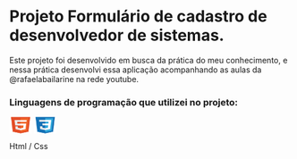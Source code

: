 # Projeto Formulário de cadastro de desenvolvedor de sistemas. 
Este projeto foi desenvolvido em busca da prática do meu conhecimento, e nessa prática desenvolvi essa aplicação acompanhando as aulas da @rafaelabailarine na rede youtube.   

### Linguagens de programação que utilizei no projeto:
<img align="center" alt="HTML" height="30" width="40" src="https://raw.githubusercontent.com/devicons/devicon/master/icons/html5/html5-original.svg">
<img align="center" alt="CSS" height="30" width="40" src="https://raw.githubusercontent.com/devicons/devicon/master/icons/css3/css3-original.svg">

Html / Css
